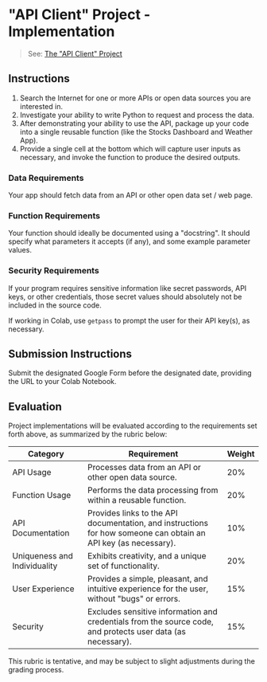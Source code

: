 # "API Client" Project - Implementation

> See: [The "API Client" Project](README.md)

## Instructions

  1. Search the Internet for one or more APIs or open data sources you are interested in.
  2. Investigate your ability to write Python to request and process the data.
  3. After demonstrating your ability to use the API, package up your code into a single reusable function (like the Stocks Dashboard and Weather App).
  4. Provide a single cell at the bottom which will capture user inputs as necessary, and invoke the function to produce the desired outputs.

### Data Requirements

Your app should fetch data from an API or other open data set / web page.

### Function Requirements

Your function should ideally be documented using a "docstring". It should specify what parameters it accepts (if any), and some example parameter values.

### Security Requirements

If your program requires sensitive information like secret passwords, API keys, or other credentials, those secret values should absolutely not be included in the source code.

If working in Colab, use `getpass` to prompt the user for their API key(s), as necessary.

## Submission Instructions

Submit the designated Google Form before the designated date, providing the URL to your Colab Notebook.

## Evaluation

Project implementations will be evaluated according to the requirements set forth above, as summarized by the rubric below:

Category | Requirement | Weight
--- | --- | ---
API Usage | Processes data from an API or other open data source. | 20%
Function Usage | Performs the data processing from within a reusable function. | 20%
API Documentation | Provides links to the API documentation, and instructions for how someone can obtain an API key (as necessary). | 10%
Uniqueness and Individuality | Exhibits creativity, and a unique set of functionality. | 20%
User Experience | Provides a simple, pleasant, and intuitive experience for the user, without "bugs" or errors. | 15%
Security | Excludes sensitive information and credentials from the source code, and protects user data (as necessary). | 15%

This rubric is tentative, and may be subject to slight adjustments during the grading process.
